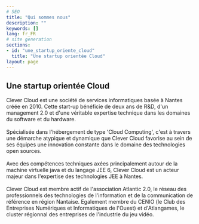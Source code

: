 ```yaml
---
# SEO
title: "Qui sommes nous"
description: ""
keywords: []
lang: fr_FR
# site generation
sections:
- id: "une_startup_oriente_cloud"
  title: "Une startup orientée Cloud"
layout: page
---
```


## Une startup orientée Cloud

Clever Cloud est une société de services informatiques basée à Nantes créée en 2010. Cette start-up bénéficie de deux ans de R&D, d'un management 2.0 et d'une véritable expertise technique dans les domaines du software et du hardware.  
 <br/>
Spécialisée dans l'hébergement de type 'Cloud Computing', c'est à travers une démarche atypique et dynamique que Clever Cloud favorise au sein de ses équipes une innovation constante dans le domaine des technologies open sources.  
 <br/>
Avec des compétences techniques axées principalement autour de la machine virtuelle java et du langage JEE 6, Clever Cloud est un acteur majeur dans l'expertise des technologies JEE à Nantes.  
 <br/>
Clever Cloud est membre actif de l'association Atlantic 2.0, le réseau des professionnels des technologies de l'information et de la communication de référence en région Nantaise. Egalement membre du CENIO (le Club des Entreprises Numériques et Informatiques de l'Ouest) et d'Atlangames, le cluster régionnal des entreprises de l'industrie du jeu vidéo.
